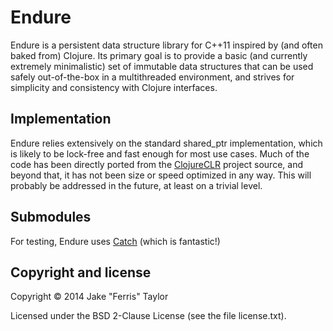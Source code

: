 # Endure

Endure is a persistent data structure library for C++11 inspired by (and often baked from) Clojure. Its primary goal is to
provide a basic (and currently extremely minimalistic) set of immutable data structures that can be used safely out-of-the-box
in a multithreaded environment, and strives for simplicity and consistency with Clojure interfaces.

## Implementation

Endure relies extensively on the standard shared_ptr implementation, which is likely to be lock-free and fast enough for most
use cases. Much of the code has been directly ported from the [ClojureCLR](https://github.com/clojure/clojure-clr) project
source, and beyond that, it has not been size or speed optimized in any way. This will probably be addressed in the future, at least on a trivial level.

## Submodules

For testing, Endure uses [Catch](https://github.com/philsquared/Catch) (which is fantastic!)

## Copyright and license

Copyright © 2014 Jake "Ferris" Taylor

Licensed under the  BSD 2-Clause License (see the file license.txt).
